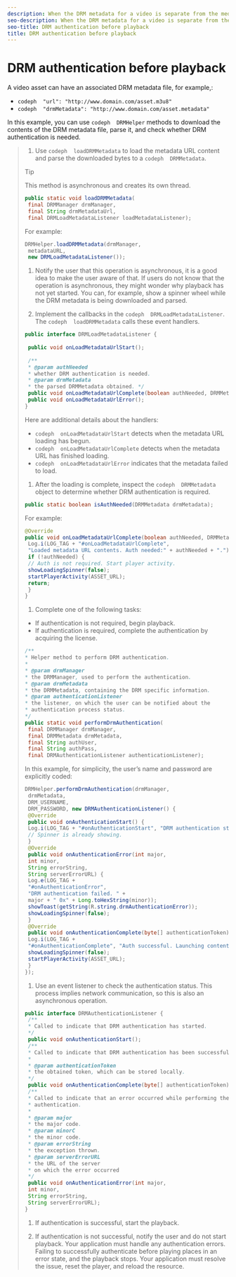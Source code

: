 ```yaml
---
description: When the DRM metadata for a video is separate from the media stream, you should authenticate before you beginning the playback.
seo-description: When the DRM metadata for a video is separate from the media stream, you should authenticate before you beginning the playback.
seo-title: DRM authentication before playback
title: DRM authentication before playback
---
```


# DRM authentication before playback

A video asset can have an associated DRM metadata file, for example,:
* `codeph  "url": "http://www.domain.com/asset.m3u8"`
* `codeph  "drmMetadata": "http://www.domain.com/asset.metadata"`

In this example, you can use `codeph  DRMHelper` methods to download the contents of the DRM metadata file, parse it, and check whether DRM authentication is needed.

>1. Use `codeph  loadDRMMetadata` to load the metadata URL content and parse the downloaded bytes to a `codeph  DRMMetadata`.
>   >[!TIP]
>   >
>   >This method is asynchronous and creates its own thread.
>   
>   ```java
>   public static void loadDRMMetadata( 
>    final DRMManager drmManager, 
>    final String drmMetadataUrl, 
>    final DRMLoadMetadataListener loadMetadataListener);
>   ```
>   
>   For example:
>   
>   ```java
>   DRMHelper.loadDRMMetadata(drmManager, 
>    metadataURL, 
>    new DRMLoadMetadataListener());
>   ```
>   
>   
>1. Notify the user that this operation is asynchronous, it is a good idea to make the user aware of that.
>   If users do not know that the operation is asynchronous, they might wonder why playback has not yet started. You can, for example, show a spinner wheel while the DRM metadata is being downloaded and parsed.
>   
>   
>   
>1. Implement the callbacks in the `codeph  DRMLoadMetadataListener`.
>   The `codeph  loadDRMMetadata` calls these event handlers.
>   ```java
>   public interface DRMLoadMetadataListener { 
>    
>    public void onLoadMetadataUrlStart(); 
>    
>    /** 
>    * @param authNeeded 
>    * whether DRM authentication is needed. 
>    * @param drmMetadata 
>    * the parsed DRMMetadata obtained. */ 
>    public void onLoadMetadataUrlComplete(boolean authNeeded, DRMMetadata drmMetadata); 
>    public void onLoadMetadataUrlError(); 
>   } 
>   
>   ```
>   
>   Here are additional details about the handlers:
>* `codeph  onLoadMetadataUrlStart` detects when the metadata URL loading has begun.
>* `codeph  onLoadMetadataUrlComplete` detects when the metadata URL has finished loading.
>* `codeph  onLoadMetadataUrlError` indicates that the metadata failed to load.
>   
>   
>   
>1. After the loading is complete, inspect the `codeph  DRMMetadata` object to determine whether DRM authentication is required.
>   
>   ```java
>   public static boolean isAuthNeeded(DRMMetadata drmMetadata);
>   ```
>   
>   For example:
>   ```java
>   @Override 
>   public void onLoadMetadataUrlComplete(boolean authNeeded, DRMMetadata drmMetadata) { 
>    Log.i(LOG_TAG + "#onLoadMetadataUrlComplete", 
>    "Loaded metadata URL contents. Auth needed:" + authNeeded + "."); 
>    if (!authNeeded) { 
>    // Auth is not required. Start player activity. 
>    showLoadingSpinner(false); 
>    startPlayerActivity(ASSET_URL); 
>    return; 
>    } 
>   } 
>   
>   ```
>   
>   
>   
>1. Complete one of the following tasks:
>* If authentication is not required, begin playback.
>* If authentication is required, complete the authentication by acquiring the license.
>  
>  ```java
>  /** 
>  * Helper method to perform DRM authentication. 
>  * 
>  * @param drmManager 
>  * the DRMManager, used to perform the authentication. 
>  * @param drmMetadata 
>  * the DRMMetadata, containing the DRM specific information. 
>  * @param authenticationListener 
>  * the listener, on which the user can be notified about the 
>  * authentication process status. 
>  */ 
>  public static void performDrmAuthentication( 
>   final DRMManager drmManager, 
>   final DRMMetadata drmMetadata, 
>   final String authUser, 
>   final String authPass, 
>   final DRMAuthenticationListener authenticationListener);
>  ```
>  
>  In this example, for simplicity, the user’s name and password are explicitly coded:
>  ```java
>  DRMHelper.performDrmAuthentication(drmManager, 
>   drmMetadata, 
>   DRM_USERNAME, 
>   DRM_PASSWORD, new DRMAuthenticationListener() { 
>   @Override 
>   public void onAuthenticationStart() { 
>   Log.i(LOG_TAG + "#onAuthenticationStart", "DRM authentication started."); 
>   // Spinner is already showing. 
>   } 
>   @Override 
>   public void onAuthenticationError(int major, 
>   int minor, 
>   String errorString, 
>   String serverErrorURL) { 
>   Log.e(LOG_TAG + 
>   "#onAuthenticationError", 
>   "DRM authentication failed. " + 
>   major + " 0x" + Long.toHexString(minor)); 
>   showToast(getString(R.string.drmAuthenticationError)); 
>   showLoadingSpinner(false); 
>   } 
>   @Override 
>   public void onAuthenticationComplete(byte[] authenticationToken) { 
>   Log.i(LOG_TAG + 
>   "#onAuthenticationComplete", "Auth successful. Launching content."); 
>   showLoadingSpinner(false); 
>   startPlayerActivity(ASSET_URL); 
>   } 
>  }); 
>  
>  ```
>  
>  
>   
>   
>1. Use an event listener to check the authentication status.
>   This process implies network communication, so this is also an asynchronous operation.
>   
>   ```java
>   public interface DRMAuthenticationListener { 
>    /** 
>    * Called to indicate that DRM authentication has started. 
>    */ 
>    public void onAuthenticationStart(); 
>    /** 
>    * Called to indicate that DRM authentication has been successful. 
>    * 
>    * @param authenticationToken 
>    * the obtained token, which can be stored locally. 
>    */ 
>    public void onAuthenticationComplete(byte[] authenticationToken); 
>    /** 
>    * Called to indicate that an error occurred while performing the DRM 
>    * authentication. 
>    * 
>    * @param major 
>    * the major code. 
>    * @param minorC 
>    * the minor code. 
>    * @param errorString 
>    * the exception thrown. 
>    * @param serverErrorURL 
>    * the URL of the server 
>    * on which the error occurred 
>    */ 
>    public void onAuthenticationError(int major, 
>    int minor, 
>    String errorString, 
>    String serverErrorURL); 
>   } 
>   
>   ```
>   
>   
>1. If authentication is successful, start the playback.
>   
>1. If authentication is not successful, notify the user and do not start playback.
>   Your application must handle any authentication errors. Failing to successfully authenticate before playing places in an error state, and the playback stops. Your application must resolve the issue, reset the player, and reload the resource.
>   
>   

